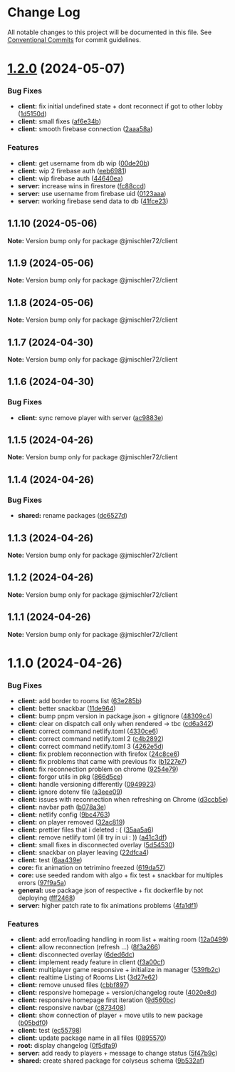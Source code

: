 # Change Log

All notable changes to this project will be documented in this file.
See [Conventional Commits](https://conventionalcommits.org) for commit guidelines.

# [1.2.0](https://github.com/jmischler72/tetrarena/compare/v1.1.10...v1.2.0) (2024-05-07)

### Bug Fixes

* **client:** fix initial undefined state + dont reconnect if got to other lobby ([1d5150d](https://github.com/jmischler72/tetrarena/commit/1d5150d3a111aa5b1178783db85eae4c3cdb09fd))
* **client:** small fixes ([af6e34b](https://github.com/jmischler72/tetrarena/commit/af6e34b77a9d25ca6151e0fa1b20440a65ea6449))
* **client:** smooth firebase connection ([2aaa58a](https://github.com/jmischler72/tetrarena/commit/2aaa58ac30728ea4517ed319320f10956d55d67b))

### Features

* **client:** get username from db wip ([00de20b](https://github.com/jmischler72/tetrarena/commit/00de20b4036019a3850afdb9a78bc1cfbc2f9ae4))
* **client:** wip 2 firebase auth ([eeb6981](https://github.com/jmischler72/tetrarena/commit/eeb6981dd041e083a1fb490dbfdb9dc8b2ba203b))
* **client:** wip firebase auth ([44640ea](https://github.com/jmischler72/tetrarena/commit/44640ea20492290ee5317f1b79949bd06d8655db))
* **server:** increase wins in firestore ([fc88ccd](https://github.com/jmischler72/tetrarena/commit/fc88ccd6b6c43d06e9c2f2382fe3ec117562e9ff))
* **server:** use username from firebase uid ([0123aaa](https://github.com/jmischler72/tetrarena/commit/0123aaa9c86024c18506a5b208cdfac1cca26e57))
* **server:** working firebase send data to db ([41fce23](https://github.com/jmischler72/tetrarena/commit/41fce2338ce2cfeb7832493ef9190e0abbc2b4e8))

## 1.1.10 (2024-05-06)

**Note:** Version bump only for package @jmischler72/client

## 1.1.9 (2024-05-06)

**Note:** Version bump only for package @jmischler72/client

## 1.1.8 (2024-05-06)

**Note:** Version bump only for package @jmischler72/client

## 1.1.7 (2024-04-30)

**Note:** Version bump only for package @jmischler72/client

## 1.1.6 (2024-04-30)

### Bug Fixes

- **client:** sync remove player with server ([ac9883e](https://github.com/jmischler72/tetrarena/commit/ac9883e591ee2e592f3b9ece4397411144a2168b))

## 1.1.5 (2024-04-26)

**Note:** Version bump only for package @jmischler72/client

## 1.1.4 (2024-04-26)

### Bug Fixes

- **shared:** rename packages ([dc6527d](https://github.com/jmischler72/tetrarena/commit/dc6527d165dcb5d9d68f9eb3951bea06da1b37cb))

## 1.1.3 (2024-04-26)

**Note:** Version bump only for package @jmischler72/client

## 1.1.2 (2024-04-26)

**Note:** Version bump only for package @jmischler72/client

## 1.1.1 (2024-04-26)

**Note:** Version bump only for package @jmischler72/client

# 1.1.0 (2024-04-26)

### Bug Fixes

- **client:** add border to rooms list ([63e285b](https://github.com/jmischler72/tetrarena/commit/63e285ba787f3018a7e22511ab3fde157325163b))
- **client:** better snackbar ([11de964](https://github.com/jmischler72/tetrarena/commit/11de96474a0b27a63a906eb2d0da676379dfb0b2))
- **client:** bump pnpm version in package.json + gitignore ([48309c4](https://github.com/jmischler72/tetrarena/commit/48309c46db856a3be157224bc615f9b46f75c260))
- **client:** clear on dispatch call only when rendered -> tbc ([cd6a342](https://github.com/jmischler72/tetrarena/commit/cd6a342960c1e4ebd650592ef9913eaf901ff029))
- **client:** correct command netlify.toml ([4330ce6](https://github.com/jmischler72/tetrarena/commit/4330ce6dfd9463759567161f9cf2793d289be8f8))
- **client:** correct command netlify.toml 2 ([c4b2892](https://github.com/jmischler72/tetrarena/commit/c4b289240f469e1c501dab4dd5781370e5bd0169))
- **client:** correct command netlify.toml 3 ([4262e5d](https://github.com/jmischler72/tetrarena/commit/4262e5d4be2ed2568898ce5f836b9e649a5f3b2c))
- **client:** fix problem reconnection with firefox ([24c8ce6](https://github.com/jmischler72/tetrarena/commit/24c8ce676bfb42e3318d018ff500ee442c5405a0))
- **client:** fix problems that came with previous fix ([b1227e7](https://github.com/jmischler72/tetrarena/commit/b1227e79575aed2dc70c9c39d5845d5b16175a23))
- **client:** fix reconnection problem on chrome ([9254e79](https://github.com/jmischler72/tetrarena/commit/9254e799c502c2c9b24302977d65afd7eb6a5060))
- **client:** forgor utils in pkg ([866d5ce](https://github.com/jmischler72/tetrarena/commit/866d5cef8ca5f1cc7aa33a3445be50ea317d2ddf))
- **client:** handle versioning differently ([0949923](https://github.com/jmischler72/tetrarena/commit/09499232bf25c417e1220d91c167f3024663f571))
- **client:** ignore dotenv file ([a3eee09](https://github.com/jmischler72/tetrarena/commit/a3eee09e9f300b83c028658305f66d74e3afd0d1))
- **client:** issues with reconnection when refreshing on Chrome ([d3ccb5e](https://github.com/jmischler72/tetrarena/commit/d3ccb5e322eb062297d9c34737e1a60599f9376e))
- **client:** navbar path ([b078a3e](https://github.com/jmischler72/tetrarena/commit/b078a3eaf86b39bedbd6e16ca3196b263f962a8a))
- **client:** netlify config ([9bc4763](https://github.com/jmischler72/tetrarena/commit/9bc47638c88bc6b197681fc5a78c668b46e8eed5))
- **client:** on player removed ([32ac819](https://github.com/jmischler72/tetrarena/commit/32ac81943c7ce458ab8f22608a0c6a801633cacb))
- **client:** prettier files that i deleted : ( ([35aa5a6](https://github.com/jmischler72/tetrarena/commit/35aa5a6938d6983b2d59d7e37be7e0a021d9202a))
- **client:** remove netlify toml (ill try in ui : )) ([a41c3df](https://github.com/jmischler72/tetrarena/commit/a41c3dfb491cf9fcb3a1f11b8bf517286eb7c2c2))
- **client:** small fixes in disconnected overlay ([5d54530](https://github.com/jmischler72/tetrarena/commit/5d545307a0e4daac4c9494805664dc748824d013))
- **client:** snackbar on player leaving ([22dfca4](https://github.com/jmischler72/tetrarena/commit/22dfca4dcb76f9212a0b1787a3546b13c99373ef))
- **client:** test ([6aa439e](https://github.com/jmischler72/tetrarena/commit/6aa439ec52bdc6b71c5c2ea6ed025b840c1e21cb))
- **core:** fix animation on tetrimino freezed ([619da57](https://github.com/jmischler72/tetrarena/commit/619da57e3373e05661db05e874f452739203b3b4))
- **core:** use seeded random with algo + fix test + snackbar for multiples errors ([97f9a5a](https://github.com/jmischler72/tetrarena/commit/97f9a5a7e1aeb69263cd7fba961e6ae75376fb2a))
- **general:** use package json of respective + fix dockerfile by not deploying ([fff2468](https://github.com/jmischler72/tetrarena/commit/fff24682690dd1ce31bb8112ee24f09e53f95ebc))
- **server:** higher patch rate to fix animations problems ([4fa1df1](https://github.com/jmischler72/tetrarena/commit/4fa1df162eda65444528218bdbb615f34ee12398))

### Features

- **client:** add error/loading handling in room list + waiting room ([12a0499](https://github.com/jmischler72/tetrarena/commit/12a0499b1ce5d1eb06fd2751e1ab7523aa34e9ae))
- **client:** allow reconnection (refresh ...) ([8f3a266](https://github.com/jmischler72/tetrarena/commit/8f3a26624f974ecea7c9d96386a81397e1286381))
- **client:** disconnected overlay ([6ded6dc](https://github.com/jmischler72/tetrarena/commit/6ded6dcde0b3b6a86f7e4165dbe2915f188d5523))
- **client:** implement ready feature in client ([f3a00cf](https://github.com/jmischler72/tetrarena/commit/f3a00cfa9aa2a1d3c7715fb754f1596e510f0c8f))
- **client:** multiplayer game responsive + initialize in manager ([539fb2c](https://github.com/jmischler72/tetrarena/commit/539fb2c9db1fdbc54b1ef44f3af618e014e20cd9))
- **client:** realtime Listing of Rooms List ([3d27e62](https://github.com/jmischler72/tetrarena/commit/3d27e6284f29a19fda3d89f47796041e1c0aaa20))
- **client:** remove unused files ([cbbf897](https://github.com/jmischler72/tetrarena/commit/cbbf8978d456c9a3412d952da740f9608db5ea05))
- **client:** responsive homepage + version/changelog route ([4020e8d](https://github.com/jmischler72/tetrarena/commit/4020e8d69d15660e80bda3140f078d158bfe048f))
- **client:** responsive homepage first iteration ([9d560bc](https://github.com/jmischler72/tetrarena/commit/9d560bca5b853cb4806e03c892b1d24e64026faf))
- **client:** responsive navbar ([c873408](https://github.com/jmischler72/tetrarena/commit/c873408b96002fe5580436fbe362f831150d893d))
- **client:** show connection of player + move utils to new package ([b05bdf0](https://github.com/jmischler72/tetrarena/commit/b05bdf0fe26b33204faadbbdfc27238f47ea3092))
- **client:** test ([ec55798](https://github.com/jmischler72/tetrarena/commit/ec5579812beeea9eccaa4c19053cb29ba397af8a))
- **client:** update package name in all files ([0895570](https://github.com/jmischler72/tetrarena/commit/0895570ec386795468023be703ba21da96620a38))
- **root:** display changelog ([0f5dfa9](https://github.com/jmischler72/tetrarena/commit/0f5dfa98211481813413d5e60b34a75eb57e9c7a))
- **server:** add ready to players + message to change status ([5f47b9c](https://github.com/jmischler72/tetrarena/commit/5f47b9c08465d1100d0ce9ec7b7ed69acba2c3bd))
- **shared:** create shared package for colyseus schema ([9b532af](https://github.com/jmischler72/tetrarena/commit/9b532afb0122472bfd85a85e039e2a0f998c7a7d))

